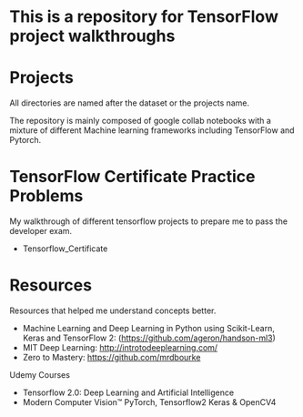 # This is a repository for TensorFlow project walkthroughs

# Projects
All directories are named after the dataset or the projects name.

The repository is mainly composed of google collab notebooks with a mixture of different Machine learning frameworks
including TensorFlow and Pytorch.

# TensorFlow Certificate Practice Problems
My walkthrough of different tensorflow projects to prepare me to pass the developer exam.

- Tensorflow_Certificate

# Resources
Resources that helped me understand concepts better.

- Machine Learning and Deep Learning in Python using Scikit-Learn, Keras and TensorFlow 2: (https://github.com/ageron/handson-ml3)
- MIT Deep Learning: http://introtodeeplearning.com/
- Zero to Mastery: https://github.com/mrdbourke

Udemy Courses

- Tensorflow 2.0: Deep Learning and Artificial Intelligence
- Modern Computer Vision™ PyTorch, Tensorflow2 Keras & OpenCV4
